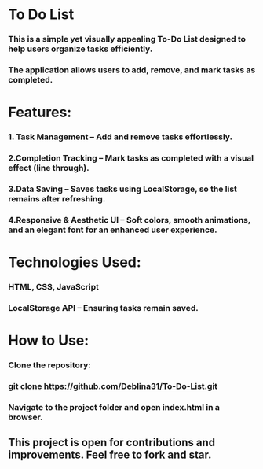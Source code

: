 # To Do List
### This is a simple yet visually appealing To-Do List designed to help users organize tasks efficiently.  

### The application allows users to add, remove, and mark tasks as completed.

# Features:
### 1. Task Management – Add and remove tasks effortlessly.  
### 2.Completion Tracking – Mark tasks as completed with a visual effect (line through).  
### 3.Data Saving – Saves tasks using LocalStorage, so the list remains after refreshing.  
### 4.Responsive & Aesthetic UI – Soft colors, smooth animations, and an elegant font for an enhanced user experience.  

# Technologies Used:
### HTML, CSS, JavaScript  
### LocalStorage API – Ensuring tasks remain saved.  

# How to Use:
### Clone the repository:  
### git clone https://github.com/Deblina31/To-Do-List.git
### Navigate to the project folder and open index.html in a browser.

## This project is open for contributions and improvements. Feel free to fork and star.

